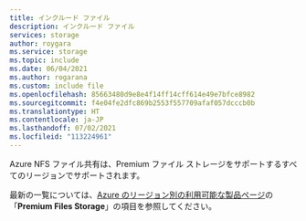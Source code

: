 ```yaml
---
title: インクルード ファイル
description: インクルード ファイル
services: storage
author: roygara
ms.service: storage
ms.topic: include
ms.date: 06/04/2021
ms.author: rogarana
ms.custom: include file
ms.openlocfilehash: 85663480d9e8e4f14ff14cff614e49e7bfce8982
ms.sourcegitcommit: f4e04fe2dfc869b2553f557709afaf057dcccb0b
ms.translationtype: HT
ms.contentlocale: ja-JP
ms.lasthandoff: 07/02/2021
ms.locfileid: "113224961"
---
```

Azure NFS ファイル共有は、Premium ファイル ストレージをサポートするすべてのリージョンでサポートされます。

最新の一覧については、[Azure のリージョン別の利用可能な製品ページ](https://azure.microsoft.com/global-infrastructure/services/?products=storage&regions=all)の「**Premium Files Storage**」の項目を参照してください。